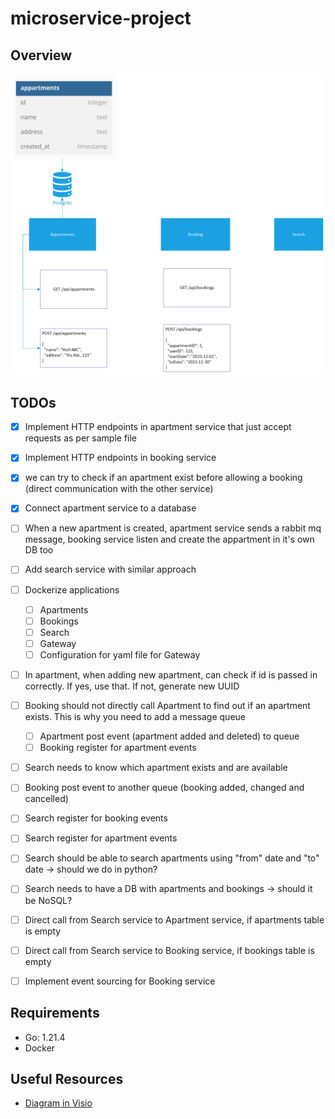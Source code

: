 # microservice-project

## Overview

![Overview of the Project](./img/01-first-version-of-the-project.png)

## TODOs

- [X] Implement HTTP endpoints in apartment service that just accept requests as per sample file
- [X] Implement HTTP endpoints in booking service
- [X] we can try to check if an apartment exist before allowing a booking (direct communication with the other service)
- [X] Connect apartment service to a database
- [ ] When a new apartment is created, apartment service sends a rabbit mq message, booking service listen and create the appartment in it's own DB too
- [ ] Add search service with similar approach
- [ ] Dockerize applications
  - [ ] Apartments
  - [ ] Bookings
  - [ ] Search
  - [ ] Gateway
  - [ ] Configuration for yaml file for Gateway
- [ ] In apartment, when adding new apartment, can check if id is passed in correctly. If yes, use that. If not, generate new UUID
- [ ] Booking should not directly call Apartment to find out if an apartment exists. This is why you need to add a message queue
  - [ ] Apartment post event (apartment added and deleted) to queue
  - [ ] Booking register for apartment events
- [ ] Search needs to know which apartment exists and are available
- [ ] Booking post event to another queue (booking added, changed and cancelled)
- [ ] Search register for booking events
- [ ] Search register for apartment events
- [ ] Search should be able to search apartments using "from" date and "to" date -> should we do in python?
- [ ] Search needs to have a DB with apartments and bookings -> should it be NoSQL?
- [ ] Direct call from Search service to Apartment service, if apartments table is empty
- [ ] Direct call from Search service to Booking service, if bookings table is empty
- [ ] Implement event sourcing for Booking service



## Requirements

- Go: 1.21.4
- Docker
  

## Useful Resources

- [Diagram in Visio](https://scientificnet-my.sharepoint.com/:u:/r/personal/mponza_unibz_it/Documents/CPD%20-%20Microservices%20Project.vsdx?d=w6328c77940f14158bfbf177a6352d738&csf=1&web=1&e=2ctcRj)